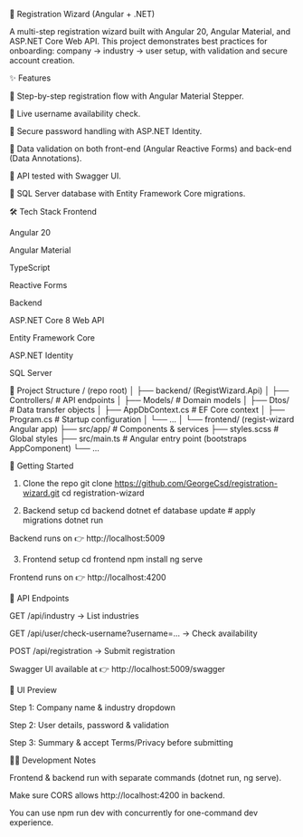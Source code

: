 🧭 Registration Wizard (Angular + .NET)

A multi-step registration wizard built with Angular 20, Angular Material, and ASP.NET Core Web API.
This project demonstrates best practices for onboarding: company → industry → user setup, with validation and secure account creation.

✨ Features

🔹 Step-by-step registration flow with Angular Material Stepper.

🔹 Live username availability check.

🔹 Secure password handling with ASP.NET Identity.

🔹 Data validation on both front-end (Angular Reactive Forms) and back-end (Data Annotations).

🔹 API tested with Swagger UI.

🔹 SQL Server database with Entity Framework Core migrations.

🛠️ Tech Stack
Frontend

Angular 20

Angular Material

TypeScript

Reactive Forms

Backend

ASP.NET Core 8 Web API

Entity Framework Core

ASP.NET Identity

SQL Server

📂 Project Structure
/ (repo root)
│
├── backend/ (RegistWizard.Api)
│   ├── Controllers/       # API endpoints
│   ├── Models/            # Domain models
│   ├── Dtos/              # Data transfer objects
│   ├── AppDbContext.cs    # EF Core context
│   ├── Program.cs         # Startup configuration
│   └── ...
│
└── frontend/ (regist-wizard Angular app)
    ├── src/app/           # Components & services
    ├── styles.scss        # Global styles
    ├── src/main.ts          # Angular entry point (bootstraps AppComponent)
    └── ...

🚀 Getting Started
1. Clone the repo
git clone https://github.com/GeorgeCsd/registration-wizard.git
cd registration-wizard

2. Backend setup
cd backend
dotnet ef database update   # apply migrations
dotnet run


Backend runs on 👉 http://localhost:5009

3. Frontend setup
cd frontend
npm install
ng serve


Frontend runs on 👉 http://localhost:4200

🔗 API Endpoints

GET /api/industry → List industries

GET /api/user/check-username?username=... → Check availability

POST /api/registration → Submit registration

Swagger UI available at 👉 http://localhost:5009/swagger

📸 UI Preview

Step 1: Company name & industry dropdown

Step 2: User details, password & validation

Step 3: Summary & accept Terms/Privacy before submitting



🧑‍💻 Development Notes

Frontend & backend run with separate commands (dotnet run, ng serve).

Make sure CORS allows http://localhost:4200 in backend.

You can use npm run dev with concurrently
for one-command dev experience.
